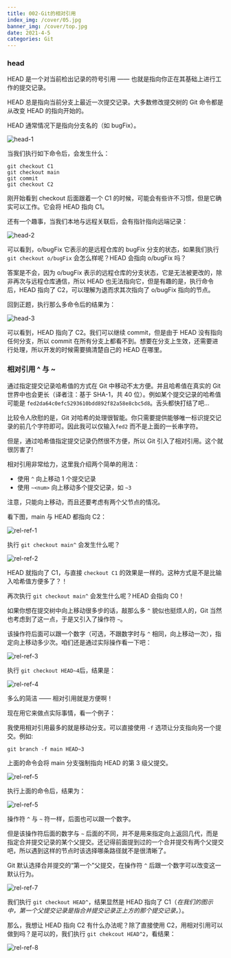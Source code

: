 ```yaml
---
title: 002-Git的相对引用
index_img: /cover/05.jpg
banner_img: /cover/top.jpg
date: 2021-4-5
categories: Git
---
```


### head

HEAD 是一个对当前检出记录的符号引用 —— 也就是指向你正在其基础上进行工作的提交记录。

HEAD 总是指向当前分支上最近一次提交记录。大多数修改提交树的 Git 命令都是从改变 HEAD 的指向开始的。

HEAD 通常情况下是指向分支名的（如 bugFix）。

![head-1](https://github.com/aprz512/pic4aprz512/blob/master/Blog/Git/head-1.png?raw=true)

当我们执行如下命令后，会发生什么：

```
git checkout C1
git checkout main
git commit
git checkout C2
```

刚开始看到 checkout 后面跟着一个 C1 的时候，可能会有些许不习惯，但是它确实可以工作。它会将 HEAD 指向 C1。

还有一个趣事，当我们本地与远程关联后，会有指针指向远端记录：

![head-2](https://github.com/aprz512/pic4aprz512/blob/master/Blog/Git/head-2.png?raw=true)

可以看到，o/bugFix 它表示的是远程仓库的 bugFix 分支的状态，如果我们执行 `git checkout o/bugFix` 会怎么样呢？HEAD 会指向 o/bugFix 吗？

答案是不会，因为 o/bugFix 表示的远程仓库的分支状态，它是无法被更改的，除非再次与远程仓库通信，所以 HEAD 也无法指向它，但是有趣的是，执行命令后，HEAD 指向了 C2，可以理解为退而求其次指向了 o/bugFix 指向的节点。

回到正题，执行那么多命令后的结果为：

![head-3](https://github.com/aprz512/pic4aprz512/blob/master/Blog/Git/head-3.png?raw=true)

可以看到，HEAD 指向了 C2。我们可以继续 commit，但是由于 HEAD 没有指向任何分支，所以 commit 在所有分支上都看不到。想要在分支上生效，还需要进行处理，所以开发的时候需要搞清楚自己的 HEAD 在哪里。



### 相对引用 ^ 与 ~

通过指定提交记录哈希值的方式在 Git 中移动不太方便。并且哈希值在真实的 Git 世界中也会更长（译者注：基于 SHA-1，共 40 位）。例如某个提交记录的哈希值可能是 `fed2da64c0efc5293610bdd892f82a58e8cbc5d8`。舌头都快打结了吧...

比较令人欣慰的是，Git 对哈希的处理很智能。你只需要提供能够唯一标识提交记录的前几个字符即可。因此我可以仅输入`fed2` 而不是上面的一长串字符。

但是，通过哈希值指定提交记录仍然很不方便，所以 Git 引入了相对引用。这个就很厉害了!

相对引用非常给力，这里我介绍两个简单的用法：

- 使用 `^` 向上移动 1 个提交记录
- 使用 `~<num>` 向上移动多个提交记录，如 `~3`

注意，只能向上移动，而且还要考虑有两个父节点的情况。

看下图，main 与 HEAD 都指向 C2：

![rel-ref-1](https://github.com/aprz512/pic4aprz512/blob/master/Blog/Git/rel-ref-1.png?raw=true)

执行 `git checkout main^` 会发生什么呢？

![rel-ref-2](https://github.com/aprz512/pic4aprz512/blob/master/Blog/Git/rel-ref-2.png?raw=true)

HEAD 就指向了 C1，与直接 `checkout C1` 的效果是一样的。这种方式是不是比输入哈希值方便多了？！

再次执行 `git checkout main^` 会发生什么呢？HEAD 会指向 C0！

如果你想在提交树中向上移动很多步的话，敲那么多 `^` 貌似也挺烦人的，Git 当然也考虑到了这一点，于是又引入了操作符 `~`。

该操作符后面可以跟一个数字（可选，不跟数字时与 `^` 相同，向上移动一次），指定向上移动多少次。咱们还是通过实际操作看一下吧：

![rel-ref-3](https://github.com/aprz512/pic4aprz512/blob/master/Blog/Git/rel-ref-3.png?raw=true)

执行 `git checkout HEAD~4`后，结果是：

![rel-ref-4](https://github.com/aprz512/pic4aprz512/blob/master/Blog/Git/rel-ref-4.png?raw=true)

多么的简洁 —— 相对引用就是方便啊！

现在用它来做点实际事情，看一个例子：

我使用相对引用最多的就是移动分支。可以直接使用 `-f` 选项让分支指向另一个提交。例如:

```
git branch -f main HEAD~3
```

上面的命令会将 main 分支强制指向 HEAD 的第 3 级父提交。

![rel-ref-5](https://github.com/aprz512/pic4aprz512/blob/master/Blog/Git/rel-ref-5.png?raw=true)

执行上面的命令后，结果为：

![rel-ref-5](https://github.com/aprz512/pic4aprz512/blob/master/Blog/Git/rel-ref-6.png?raw=true)

操作符 `^` 与 `~` 符一样，后面也可以跟一个数字。

但是该操作符后面的数字与 `~` 后面的不同，并不是用来指定向上返回几代，而是指定合并提交记录的某个父提交。还记得前面提到过的一个合并提交有两个父提交吧，所以遇到这样的节点时该选择哪条路径就不是很清晰了。

Git 默认选择合并提交的“第一个”父提交，在操作符 `^` 后跟一个数字可以改变这一默认行为。

![rel-ref-7](https://github.com/aprz512/pic4aprz512/blob/master/Blog/Git/rel-ref-7.png?raw=true)

我们执行 `git checkout HEAD^`，结果显然是 HEAD 指向了 C1（*在我们的图示中，第一个父提交记录是指合并提交记录正上方的那个提交记录。*）。

那么，我想让 HEAD 指向 C2 有什么办法呢？除了直接使用 C2，用相对引用可以做到吗？是可以的，我们执行 `git chekcout HEAD^2`，看结果：

![rel-ref-8](https://github.com/aprz512/pic4aprz512/blob/master/Blog/Git/rel-ref-8.png?raw=true)

